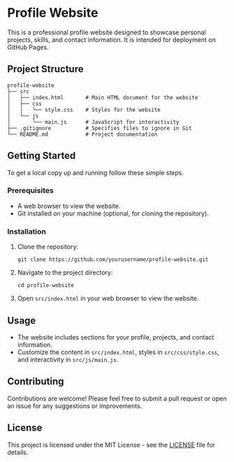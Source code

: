 # Profile Website

This is a professional profile website designed to showcase personal projects, skills, and contact information. It is intended for deployment on GitHub Pages.

## Project Structure

```
profile-website
├── src
│   ├── index.html       # Main HTML document for the website
│   ├── css
│   │   └── style.css    # Styles for the website
│   └── js
│       └── main.js      # JavaScript for interactivity
├── .gitignore           # Specifies files to ignore in Git
└── README.md            # Project documentation
```

## Getting Started

To get a local copy up and running follow these simple steps.

### Prerequisites

- A web browser to view the website.
- Git installed on your machine (optional, for cloning the repository).

### Installation

1. Clone the repository:
   ```
   git clone https://github.com/yourusername/profile-website.git
   ```
2. Navigate to the project directory:
   ```
   cd profile-website
   ```
3. Open `src/index.html` in your web browser to view the website.

## Usage

- The website includes sections for your profile, projects, and contact information.
- Customize the content in `src/index.html`, styles in `src/css/style.css`, and interactivity in `src/js/main.js`.

## Contributing

Contributions are welcome! Please feel free to submit a pull request or open an issue for any suggestions or improvements.

## License

This project is licensed under the MIT License - see the [LICENSE](LICENSE) file for details.